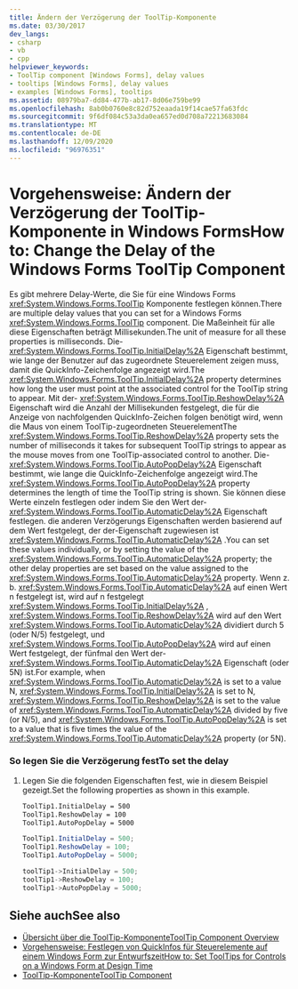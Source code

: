 ```yaml
---
title: Ändern der Verzögerung der ToolTip-Komponente
ms.date: 03/30/2017
dev_langs:
- csharp
- vb
- cpp
helpviewer_keywords:
- ToolTip component [Windows Forms], delay values
- tooltips [Windows Forms], delay values
- examples [Windows Forms], tooltips
ms.assetid: 08979ba7-dd84-477b-ab17-8d06e759be99
ms.openlocfilehash: 8ab0b0760e8c82d752eaada19f14cae57fa63fdc
ms.sourcegitcommit: 9f6df084c53a3da0ea657ed0d708a72213683084
ms.translationtype: MT
ms.contentlocale: de-DE
ms.lasthandoff: 12/09/2020
ms.locfileid: "96976351"
---
```

# <a name="how-to-change-the-delay-of-the-windows-forms-tooltip-component"></a><span data-ttu-id="55cb0-102">Vorgehensweise: Ändern der Verzögerung der ToolTip-Komponente in Windows Forms</span><span class="sxs-lookup"><span data-stu-id="55cb0-102">How to: Change the Delay of the Windows Forms ToolTip Component</span></span>
<span data-ttu-id="55cb0-103">Es gibt mehrere Delay-Werte, die Sie für eine Windows Forms <xref:System.Windows.Forms.ToolTip> Komponente festlegen können.</span><span class="sxs-lookup"><span data-stu-id="55cb0-103">There are multiple delay values that you can set for a Windows Forms <xref:System.Windows.Forms.ToolTip> component.</span></span> <span data-ttu-id="55cb0-104">Die Maßeinheit für alle diese Eigenschaften beträgt Millisekunden.</span><span class="sxs-lookup"><span data-stu-id="55cb0-104">The unit of measure for all these properties is milliseconds.</span></span> <span data-ttu-id="55cb0-105">Die- <xref:System.Windows.Forms.ToolTip.InitialDelay%2A> Eigenschaft bestimmt, wie lange der Benutzer auf das zugeordnete Steuerelement zeigen muss, damit die QuickInfo-Zeichenfolge angezeigt wird.</span><span class="sxs-lookup"><span data-stu-id="55cb0-105">The <xref:System.Windows.Forms.ToolTip.InitialDelay%2A> property determines how long the user must point at the associated control for the ToolTip string to appear.</span></span> <span data-ttu-id="55cb0-106">Mit der- <xref:System.Windows.Forms.ToolTip.ReshowDelay%2A> Eigenschaft wird die Anzahl der Millisekunden festgelegt, die für die Anzeige von nachfolgenden QuickInfo-Zeichen folgen benötigt wird, wenn die Maus von einem ToolTip-zugeordneten Steuerelement</span><span class="sxs-lookup"><span data-stu-id="55cb0-106">The <xref:System.Windows.Forms.ToolTip.ReshowDelay%2A> property sets the number of milliseconds it takes for subsequent ToolTip strings to appear as the mouse moves from one ToolTip-associated control to another.</span></span> <span data-ttu-id="55cb0-107">Die- <xref:System.Windows.Forms.ToolTip.AutoPopDelay%2A> Eigenschaft bestimmt, wie lange die QuickInfo-Zeichenfolge angezeigt wird.</span><span class="sxs-lookup"><span data-stu-id="55cb0-107">The <xref:System.Windows.Forms.ToolTip.AutoPopDelay%2A> property determines the length of time the ToolTip string is shown.</span></span> <span data-ttu-id="55cb0-108">Sie können diese Werte einzeln festlegen oder indem Sie den Wert der- <xref:System.Windows.Forms.ToolTip.AutomaticDelay%2A> Eigenschaft festlegen. die anderen Verzögerungs Eigenschaften werden basierend auf dem Wert festgelegt, der der-Eigenschaft zugewiesen ist <xref:System.Windows.Forms.ToolTip.AutomaticDelay%2A> .</span><span class="sxs-lookup"><span data-stu-id="55cb0-108">You can set these values individually, or by setting the value of the <xref:System.Windows.Forms.ToolTip.AutomaticDelay%2A> property; the other delay properties are set based on the value assigned to the <xref:System.Windows.Forms.ToolTip.AutomaticDelay%2A> property.</span></span> <span data-ttu-id="55cb0-109">Wenn z. b. <xref:System.Windows.Forms.ToolTip.AutomaticDelay%2A> auf einen Wert n festgelegt ist, wird auf n festgelegt <xref:System.Windows.Forms.ToolTip.InitialDelay%2A> , <xref:System.Windows.Forms.ToolTip.ReshowDelay%2A> wird auf den Wert <xref:System.Windows.Forms.ToolTip.AutomaticDelay%2A> dividiert durch 5 (oder N/5) festgelegt, und <xref:System.Windows.Forms.ToolTip.AutoPopDelay%2A> wird auf einen Wert festgelegt, der fünfmal den Wert der- <xref:System.Windows.Forms.ToolTip.AutomaticDelay%2A> Eigenschaft (oder 5N) ist.</span><span class="sxs-lookup"><span data-stu-id="55cb0-109">For example, when <xref:System.Windows.Forms.ToolTip.AutomaticDelay%2A> is set to a value N, <xref:System.Windows.Forms.ToolTip.InitialDelay%2A> is set to N, <xref:System.Windows.Forms.ToolTip.ReshowDelay%2A> is set to the value of <xref:System.Windows.Forms.ToolTip.AutomaticDelay%2A> divided by five (or N/5), and <xref:System.Windows.Forms.ToolTip.AutoPopDelay%2A> is set to a value that is five times the value of the <xref:System.Windows.Forms.ToolTip.AutomaticDelay%2A> property (or 5N).</span></span>  
  
### <a name="to-set-the-delay"></a><span data-ttu-id="55cb0-110">So legen Sie die Verzögerung fest</span><span class="sxs-lookup"><span data-stu-id="55cb0-110">To set the delay</span></span>  
  
1. <span data-ttu-id="55cb0-111">Legen Sie die folgenden Eigenschaften fest, wie in diesem Beispiel gezeigt.</span><span class="sxs-lookup"><span data-stu-id="55cb0-111">Set the following properties as shown in this example.</span></span>  
  
    ```vb  
    ToolTip1.InitialDelay = 500  
    ToolTip1.ReshowDelay = 100  
    ToolTip1.AutoPopDelay = 5000  
    ```  
  
    ```csharp  
    ToolTip1.InitialDelay = 500;  
    ToolTip1.ReshowDelay = 100;  
    ToolTip1.AutoPopDelay = 5000;  
    ```  
  
    ```cpp  
    toolTip1->InitialDelay = 500;  
    toolTip1->ReshowDelay = 100;  
    toolTip1->AutoPopDelay = 5000;  
    ```  
  
## <a name="see-also"></a><span data-ttu-id="55cb0-112">Siehe auch</span><span class="sxs-lookup"><span data-stu-id="55cb0-112">See also</span></span>

- [<span data-ttu-id="55cb0-113">Übersicht über die ToolTip-Komponente</span><span class="sxs-lookup"><span data-stu-id="55cb0-113">ToolTip Component Overview</span></span>](tooltip-component-overview-windows-forms.md)
- [<span data-ttu-id="55cb0-114">Vorgehensweise: Festlegen von QuickInfos für Steuerelemente auf einem Windows Form zur Entwurfszeit</span><span class="sxs-lookup"><span data-stu-id="55cb0-114">How to: Set ToolTips for Controls on a Windows Form at Design Time</span></span>](how-to-set-tooltips-for-controls-on-a-windows-form-at-design-time.md)
- [<span data-ttu-id="55cb0-115">ToolTip-Komponente</span><span class="sxs-lookup"><span data-stu-id="55cb0-115">ToolTip Component</span></span>](tooltip-component-windows-forms.md)
